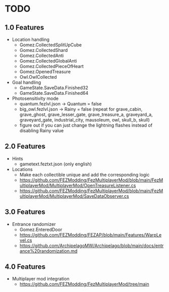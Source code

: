 # TODO

## 1.0 Features

- Location handling
  - Gomez.CollectedSplitUpCube
  - Gomez.CollectedShard
  - Gomez.CollectedAnti
  - Gomez.CollectedGlobalAnti
  - Gomez.CollectedPieceOfHeart
  - Gomez.OpenedTreasure
  - Owl.OwlCollected
- Goal handling
  - GameState.SaveData.Finished32
  - GameState.SaveData.Finished64
- Photosensitivity mode
  - quantum.fezlvl.json -> Quantum = false
  - big_owl.fezlvl.json -> Rainy = false (repeat for grave_cabin, grave_ghost, grave_lesser_gate, grave_treasure_a, graveyard_a, graveyard_gate, industrial_city, mausoleum, owl, skull_b, skull)
  - figure out if you can just change the lightning flashes instead of disabling Rainy value

## 2.0 Features

- Hints
  - gametext.feztxt.json (only english)
- Locations
  - Make each collectible unique and add the corresponding logic
  - <https://github.com/FEZModding/FezMultiplayerMod/blob/main/FezMultiplayerMod/MultiplayerMod/OpenTreasureListener.cs>
  - <https://github.com/FEZModding/FezMultiplayerMod/blob/main/FezMultiplayerMod/MultiplayerMod/SaveDataObserver.cs>

## 3.0 Features

- Entrance randomizer
  - Gomez.EnteredDoor
  - <https://github.com/FEZModding/FEZAP/blob/main/Features/WarpLevel.cs>
  - <https://github.com/ArchipelagoMW/Archipelago/blob/main/docs/entrance%20randomization.md>

## 4.0 Features

- Multiplayer mod integration
  - <https://github.com/FEZModding/FezMultiplayerMod/tree/main>
